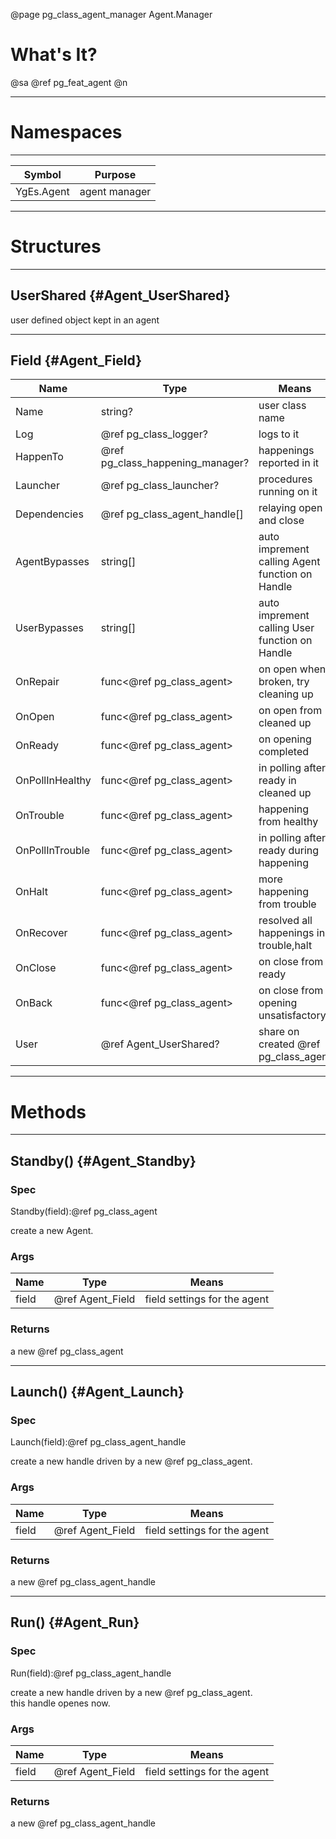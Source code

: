﻿@page pg_class_agent_manager Agent.Manager

# What's It?

@sa @ref pg_feat_agent @n

-----
# Namespaces

-----
| Symbol | Purpose |
|--------|---------|
| YgEs.Agent | agent manager |

-----
# Structures

-----
## UserShared {#Agent_UserShared}

user defined object kept in an agent

-----
## Field {#Agent_Field}

| Name | Type | Means |
|------|------|-------|
| Name | string? | user class name |
| Log | @ref pg_class_logger? | logs to it |
| HappenTo | @ref pg_class_happening_manager? | happenings reported in it |
| Launcher | @ref pg_class_launcher? | procedures running on it |
| Dependencies | @ref pg_class_agent_handle[] | relaying open and close |
| AgentBypasses | string[] | auto imprement calling Agent function on Handle |
| UserBypasses | string[] | auto imprement calling User function on Handle |
| OnRepair | func<@ref pg_class_agent> | on open when broken, try cleaning up |
| OnOpen | func<@ref pg_class_agent> | on open from cleaned up |
| OnReady | func<@ref pg_class_agent> | on opening completed |
| OnPollInHealthy | func<@ref pg_class_agent> | in polling after ready in cleaned up |
| OnTrouble | func<@ref pg_class_agent> | happening from healthy |
| OnPollInTrouble | func<@ref pg_class_agent> | in polling after ready during happening |
| OnHalt | func<@ref pg_class_agent> | more happening from trouble |
| OnRecover | func<@ref pg_class_agent> | resolved all happenings in trouble,halt |
| OnClose | func<@ref pg_class_agent> | on close from ready |
| OnBack | func<@ref pg_class_agent> | on close from opening unsatisfactory |
| User | @ref Agent_UserShared? | share on created @ref pg_class_agent |

-----
# Methods

-----
## Standby() {#Agent_Standby}

### Spec

Standby(field):@ref pg_class_agent

create a new Agent.  

### Args

| Name | Type | Means |
|------|------|-------|
| field | @ref Agent_Field | field settings for the agent |

### Returns

a new @ref pg_class_agent

-----
## Launch() {#Agent_Launch}

### Spec

Launch(field):@ref pg_class_agent_handle

create a new handle driven by a new @ref pg_class_agent. 

### Args

| Name | Type | Means |
|------|------|-------|
| field | @ref Agent_Field | field settings for the agent |

### Returns

a new @ref pg_class_agent_handle

-----
## Run() {#Agent_Run}

### Spec

Run(field):@ref pg_class_agent_handle

create a new handle driven by a new @ref pg_class_agent.  
this handle openes now.  

### Args

| Name | Type | Means |
|------|------|-------|
| field | @ref Agent_Field | field settings for the agent |

### Returns

a new @ref pg_class_agent_handle

